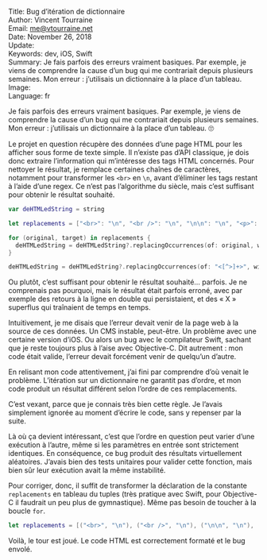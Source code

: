 Title:     Bug d’itération de dictionnaire  
Author:    Vincent Tourraine  
Email:     me@vtourraine.net  
Date:      November 26, 2018  
Update:    
Keywords:  dev, iOS, Swift  
Summary:   Je fais parfois des erreurs vraiment basiques. Par exemple, je viens de comprendre la cause d’un bug qui me contrariait depuis plusieurs semaines. Mon erreur : j’utilisais un dictionnaire à la place d’un tableau.  
Image:     
Language:  fr  


Je fais parfois des erreurs vraiment basiques. Par exemple, je viens de comprendre la cause d’un bug qui me contrariait depuis plusieurs semaines. Mon erreur : j’utilisais un dictionnaire à la place d’un tableau. 🙄

Le projet en question récupère des données d’une page HTML pour les afficher sous forme de texte simple. Il n’existe pas d’API classique, je dois donc extraire l’information qui m’intéresse des tags HTML concernés. Pour nettoyer le résultat, je remplace certaines chaînes de caractères, notamment pour transformer les `<br>` en `\n`, avant d’éliminer les tags restant à l’aide d’une regex. Ce n’est pas l’algorithme du siècle, mais c’est suffisant pour obtenir le résultat souhaité.

``` swift
var deHTMLedString = string

let replacements = ["<br>": "\n", "<br />": "\n", "\n\n": "\n", "<p>": "", "</p> <button class=\'close-comment\'>X</button>": "", "</p>": ""]

for (original, target) in replacements {
  deHTMLedString = deHTMLedString?.replacingOccurrences(of: original, with: target)
}

deHTMLedString = deHTMLedString?.replacingOccurrences(of: "<[^>]+>", with: "", options: .regularExpression, range: nil)
```

Ou plutôt, c’est suffisant pour obtenir le résultat souhaité... parfois. Je ne comprenais pas pourquoi, mais le résultat était parfois erroné, avec par exemple des retours à la ligne en double qui persistaient, et des « X » superflus qui traînaient de temps en temps.

Intuitivement, je me disais que l’erreur devait venir de la page web à la source de ces données. Un CMS instable, peut-être. Un problème avec une certaine version d’iOS. Ou alors un bug avec le compilateur Swift, sachant que je reste toujours plus à l’aise avec Objective-C. Dit autrement : mon code était valide, l’erreur devait forcément venir de quelqu’un d’autre.

En relisant mon code attentivement, j’ai fini par comprendre d’où venait le problème. L’itération sur un dictionnaire ne garantit pas d’ordre, et mon code produit un résultat différent selon l’ordre de ces remplacements.

C’est vexant, parce que je connais très bien cette règle. Je l’avais simplement ignorée au moment d’écrire le code, sans y repenser par la suite. 

Là où ça devient intéressant, c’est que l’ordre en question peut varier d’une exécution à l’autre, même si les paramètres en entrée sont strictement identiques. En conséquence, ce bug produit des résultats virtuellement aléatoires. J’avais bien des tests unitaires pour valider cette fonction, mais bien sûr leur exécution avait la même instabilité.

Pour corriger, donc, il suffit de transformer la déclaration de la constante `replacements` en tableau du tuples (très pratique avec Swift, pour Objective-C il faudrait un peu plus de gymnastique). Même pas besoin de toucher à la boucle `for`.

``` swift
let replacements = [("<br>", "\n"), ("<br />", "\n"), ("\n\n", "\n"), ("<p>", ""), ("</p> <button class=\'close-comment\'>X</button>", ""), ("</p>", "")]
```

Voilà, le tour est joué. Le code HTML est correctement formaté et le bug envolé.
